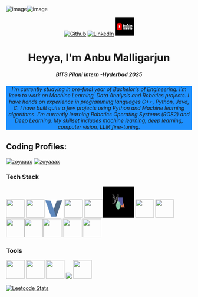 <img width="100" height="100" alt="image" src="https://github.com/user-attachments/assets/44a79dd9-208b-40a5-9e75-9d4d042a5475" /><img width="100" height="100" alt="image" src="https://github.com/user-attachments/assets/9cbc44a4-df7d-4870-8741-1c4796a99aa5" /><div >

 

<p align="center">
 <a href="https://github.com/Anbu-Malligarjun-Sri" target="_blank"><img alt="Github" src="https://img.shields.io/badge/GitHub-%2312100E.svg?&style=for-the-badge&logo=Github&logoColor=white" /></a> 
 <a href="https://www.linkedin.com/in/anbu-malligarjun-sri-835a372a4/" target="_blank"><img alt="LinkedIn" src="https://img.shields.io/badge/linkedin-%230077B5.svg?&style=for-the-badge&logo=linkedin&logoColor=white" /></a> 
  <a href="https://www.youtube.com/channel/UCXHN6dAbYjsC9eF8Dk2qTtg"><img height="50" width="50" alt="YouTube" src="https://github.com/Anbu-Malligarjun-Sri/Anbu-Malligarjun-Sri/blob/0103fcc45e4c329d08e272e459acf59e83d4848d/Youtube.png"/></a>

</p>
 
</p>
<div> 


<h1 align="center">Heyya, I'm Anbu Malligarjun</h1>
<h5 align="center">BITS Pilani Intern -Hyderbad 2025</h5>
<h6 align= "center" style="background-color:DodgerBlue;"> I’m currently studying in pre-final year of Bachelor's of Engineering. I’m keen to work on Machine Learning, Data Analysis and Robotics projects. I have hands on experience in programming languages C++, Python, Java, C. I have built quite a few projects using Python and Machine learning algorithms. I’m currently learning Robotics Operating Systems (ROS2) and Deep Learning. My skillset includes machine learning, deep learning, computer vision, LLM fine-tuning.  

</h6>

## Coding Profiles:

<p align="left">
<a href="https://www.hackerrank.com/profile/anbumalligarjun1" target="blank"><img align="center" src="https://raw.githubusercontent.com/rahuldkjain/github-profile-readme-generator/master/src/images/icons/Social/hackerrank.svg" alt="zoyaaax" height="30" width="40" /></a>
<a href="https://www.leetcode.com/Anbu_Malligarjun_Sri/" target="blank"><img align="center" src="https://raw.githubusercontent.com/rahuldkjain/github-profile-readme-generator/master/src/images/icons/Social/leet-code.svg" alt="zoyaaax" height="30" width="40" /></a>
</p>

### Tech Stack
<img height="50" width="50" src="https://img.icons8.com/color/48/000000/python.png" /> <img height="50" width="50" src="https://img.icons8.com/color/48/000000/c-programming.png" /><img  height="50" width="50"  src="https://github.com/Anbu-Malligarjun-Sri/Anbu-Malligarjun-Sri/blob/774d32e389f2f2cb85f8ab88a77851ab0442be26/V%20programming%20language.webp"/> <img height="50" width="50" src="https://img.icons8.com/color/48/000000/c-plus-plus-logo.png" /> <img height="50" width="50" src="https://img.icons8.com/color/48/000000/java-coffee-cup-logo.png" /><img height="85" width="85" src="https://github.com/Anbu-Malligarjun-Sri/Anbu-Malligarjun-Sri/blob/774d32e389f2f2cb85f8ab88a77851ab0442be26/Manim.jpg"/> <img height="50" width="50" src="https://img.icons8.com/color/48/000000/html-5.png" /> <img height="50" width="50" src="https://img.icons8.com/color/48/000000/css3.png" /> <img height="50" width="50" src="https://img.icons8.com/color/48/000000/javascript.png"/><img height="50" width="50" src="https://img.icons8.com/color/48/000000/tensorflow.png"/><img height="50" width="50" src="https://img.icons8.com/fluent/48/000000/arduino.png"/> <img height="50" width="50" src="https://img.icons8.com/color/48/000000/google-firebase-console.png"/> <img height="50" width="50" src="https://img.icons8.com/color/48/000000/mysql-logo.png"/>

### Tools
<img height="50" width="50" src="https://img.icons8.com/color/48/000000/visual-studio-code-2019.png"/> <img height="50" width="50" src="https://img.icons8.com/color/48/000000/pycharm.png"/> <img height="50" width="50" src="https://img.icons8.com/color/50/000000/git.png"/> <img height="50" src="https://img.icons8.com/officel/480/null/java-eclipse.png"/> <img height="50" width="50" src="https://img.icons8.com/color/48/000000/figma--v1.png"/>

[![Leetcode Stats](https://leetcard.jacoblin.cool/Anbu_Malligarjun_Sri?ext=contest&theme=dark)](https://leetcode.com/Anbu_Malligarjun_Sri)
